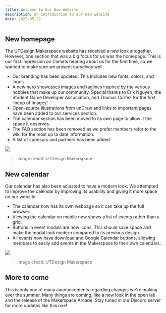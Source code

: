 ```yaml
---
title: Welcome to Our New Website
description: An introduction to our new website
date: 2022-05-22
---
```


<!---
Make sure you follow these rules while writing:
1) Make sure your date follows the YEAR-MONTH-DAY format, preferably with leading zeroes.
2) Only use H2 (##) or lower level headers.
3) Follow up images (![](URL)) with image credits (> Image credit: UTDesign Makerspace).
-->

## New homepage

The UTDesign Makerspace website has received a new look altogether. However, one section that was a big focus for us was the homepage. This is our first impression on Comets hearing about us for the first time, so we wanted to make sure we present ourselves well.

- Our branding has been updated. This includes new fonts, colors, and logos.
- A new hero showcases images and taglines inspired by the various hobbies that make up our community. Special thanks to Erik Nguyen, the Student Game Developer Association, and Thomas Cortez for the first lineup of images!
- Open-source illustrations from unDraw and links to important pages have been added to our services section.
- The calendar section has been moved to its own page to allow it the space it deserves.
- The FAQ section has been removed as we prefer members refer to the wiki for the most up to date information.
- A list of sponsors and partners has been added.

![](https://i.imgur.com/cpwomfj.png)

> Image credit: UTDesign Makerspace

## New calendar

Our calendar has also been adjusted to have a modern look. We attempted to improve the calendar by improving its usability and giving it more space on our website.

- The calendar now has its own webpage so it can take up the full browser.
- Viewing the calendar on mobile now shows a list of events rather than a grid.
- Buttons in event modals are now icons. This should save space and make the modal look modern compared to its previous design.
- All events now have download and Google Calendar buttons, allowing members to easily add events in the Makerspace to their own calendars.

![](https://i.imgur.com/o85NEAG.png)

> Image credit: UTDesign Makerspace

## More to come

This is only one of many announcements regarding changes we're making over the summer. Many things are coming, like a new look in the open lab and the release of the Makerspace Arcade. Stay tuned in our Discord server for more updates like this one!
